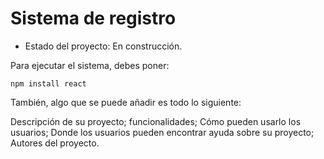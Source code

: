 <h1>Sistema de registro</h1>

- Estado del proyecto: En construcción.

Para ejecutar el sistema, debes poner:

```npm install react```

También, algo que se puede añadir es todo lo siguiente:

Descripción de su proyecto;
funcionalidades;
Cómo pueden usarlo los usuarios;
Donde los usuarios pueden encontrar ayuda sobre su proyecto;
Autores del proyecto.
